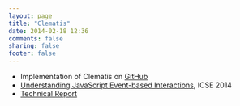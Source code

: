 ```yaml
---
layout: page
title: "Clematis"
date: 2014-02-18 12:36
comments: false
sharing: false
footer: false
---
```



<p>
  
  * Implementation of Clematis on <a href="https://github.com/saltlab/clematis">GitHub</a>
  * [Understanding JavaScript Event-based Interactions](/publications/saba_clematis.html), ICSE 2014
  * [Technical Report](/publications/docs/UBC-SALT-2014-001.pdf)
  
<p> 
 